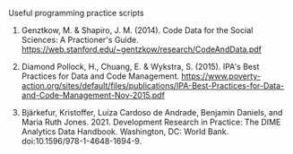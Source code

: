 Useful programming practice scripts

1. Genztkow, M. & Shapiro, J. M. (2014). Code Data for the Social Sciences: A Practioner's Guide. https://web.stanford.edu/~gentzkow/research/CodeAndData.pdf

2. Diamond Pollock, H., Chuang, E. & Wykstra, S. (2015). IPA's Best Practices for Data and Code Management. https://www.poverty-action.org/sites/default/files/publications/IPA-Best-Practices-for-Data-and-Code-Management-Nov-2015.pdf

3. Bjärkefur, Kristoffer, Luíza Cardoso de Andrade, Benjamin Daniels, and Maria
Ruth Jones. 2021. Development Research in Practice: The DIME Analytics Data Handbook. Washington, DC: World Bank.
doi:10.1596/978-1-4648-1694-9. 

